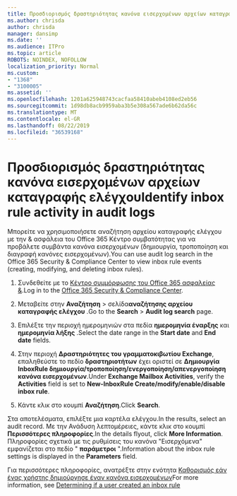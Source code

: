 ```yaml
---
title: Προσδιορισμός δραστηριότητας κανόνα εισερχομένων αρχείων καταγραφής ελέγχου
ms.author: chrisda
author: chrisda
manager: dansimp
ms.date: ''
ms.audience: ITPro
ms.topic: article
ROBOTS: NOINDEX, NOFOLLOW
localization_priority: Normal
ms.custom:
- "1368"
- "3100005"
ms.assetid: ''
ms.openlocfilehash: 1201a625948743cacfaa58410abeb4108ed2eb56
ms.sourcegitcommit: 1d98db8acb9959aba3b5e308a567ade6b62da56c
ms.translationtype: MT
ms.contentlocale: el-GR
ms.lasthandoff: 08/22/2019
ms.locfileid: "36539168"
---
```

# <a name="identify-inbox-rule-activity-in-audit-logs"></a><span data-ttu-id="5c033-102">Προσδιορισμός δραστηριότητας κανόνα εισερχομένων αρχείων καταγραφής ελέγχου</span><span class="sxs-lookup"><span data-stu-id="5c033-102">Identify inbox rule activity in audit logs</span></span>

<span data-ttu-id="5c033-103">Μπορείτε να χρησιμοποιήσετε αναζήτηση αρχείου καταγραφής ελέγχου με την & ασφάλεια του Office 365 Κέντρο συμβατότητας για να προβάλετε συμβάντα κανόνα εισερχομένων (δημιουργία, τροποποίηση και διαγραφή κανόνες εισερχομένων).</span><span class="sxs-lookup"><span data-stu-id="5c033-103">You can use audit log search in the Office 365 Security & Compliance Center to view inbox rule events (creating, modifying, and deleting inbox rules).</span></span>

1. <span data-ttu-id="5c033-104">Συνδεθείτε με το [Κέντρο συμμόρφωσης του Office 365 ασφαλείας &](https://protection.office.com/).</span><span class="sxs-lookup"><span data-stu-id="5c033-104">Log in to the [Office 365 Security & Compliance Center](https://protection.office.com/).</span></span>

2. <span data-ttu-id="5c033-105">Μεταβείτε στην **Αναζήτηση** > σελίδα**αναζήτησης αρχείου καταγραφής ελέγχου** .</span><span class="sxs-lookup"><span data-stu-id="5c033-105">Go to the **Search** > **Audit log search** page.</span></span>

3. <span data-ttu-id="5c033-106">Επιλέξτε την περιοχή ημερομηνιών στα πεδία **ημερομηνία έναρξης** και **ημερομηνία λήξης** .</span><span class="sxs-lookup"><span data-stu-id="5c033-106">Select the date range in the **Start date** and **End date** fields.</span></span>

4. <span data-ttu-id="5c033-107">Στην περιοχή **Δραστηριότητες του γραμματοκιβωτίου Exchange**, επαληθεύστε το πεδίο **δραστηριοτήτων** έχει οριστεί σε **Δημιουργία InboxRule δημιουργία/τροποποίηση/ενεργοποίηση/απενεργοποίηση κανόνα εισερχομένων**.</span><span class="sxs-lookup"><span data-stu-id="5c033-107">Under **Exchange Mailbox Activities**, verify the **Activities** field is set to **New-InboxRule Create/modify/enable/disable inbox rule**.</span></span>

5. <span data-ttu-id="5c033-108">Κάντε κλικ στο κουμπί **Αναζήτηση**.</span><span class="sxs-lookup"><span data-stu-id="5c033-108">Click **Search**.</span></span>

<span data-ttu-id="5c033-109">Στα αποτελέσματα, επιλέξτε μια καρτέλα ελέγχου.</span><span class="sxs-lookup"><span data-stu-id="5c033-109">In the results, select an audit record.</span></span> <span data-ttu-id="5c033-110">Με την Ανάδυση λεπτομέρειες, κάντε κλικ στο κουμπί **Περισσότερες πληροφορίες**.</span><span class="sxs-lookup"><span data-stu-id="5c033-110">In the details flyout, click **More Information**.</span></span> <span data-ttu-id="5c033-111">Πληροφορίες σχετικά με τις ρυθμίσεις του κανόνα "Εισερχόμενα" εμφανίζεται στο πεδίο " **παράμετροι** ".</span><span class="sxs-lookup"><span data-stu-id="5c033-111">Information about the inbox rule settings is displayed in the **Parameters** field.</span></span>

<span data-ttu-id="5c033-112">Για περισσότερες πληροφορίες, ανατρέξτε στην ενότητα [Καθορισμός εάν ένας χρήστης δημιούργησε έναν κανόνα εισερχομένων](https://docs.microsoft.com//office365/securitycompliance/auditing-troubleshooting-scenarios#determining-if-a-user-created-an-inbox-rule)</span><span class="sxs-lookup"><span data-stu-id="5c033-112">For more information, see [Determining if a user created an inbox rule](https://docs.microsoft.com//office365/securitycompliance/auditing-troubleshooting-scenarios#determining-if-a-user-created-an-inbox-rule)</span></span>
